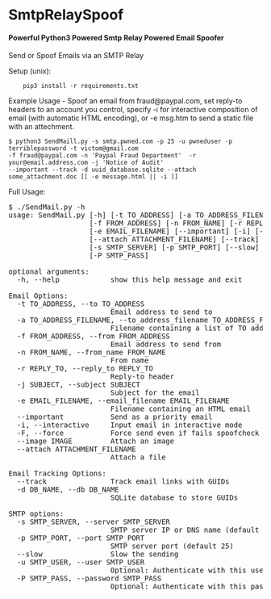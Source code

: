 # SmtpRelaySpoof
#### Powerful Python3 Powered Smtp Relay Powered Email Spoofer

<p> Send or Spoof Emails via an SMTP Relay </p>
<p> Setup (unix): </p>
    
        pip3 install -r requirements.txt
        
<p>Example Usage - Spoof an email from fraud@paypal.com, set reply-to headers to an account you control, specify -i for interactive composition of email (with automatic HTML encoding), or -e msg.htm to send a static file with an attechment.</p>

    $ python3 SendMaill.py -s smtp.pwned.com -p 25 -u pwneduser -p terriblepassword -t victom@gmail.com 
    -f fraud@paypal.com -n 'Paypal Fraud Department'  -r your@email.address.com -j 'Notice of Audit' 
    --important --track -d uuid_database.sqlite --attach some_attachment.doc [[ -e message.html || -i ]]

<p> Full Usage: </p>

<pre>
$ ./SendMail.py -h
usage: SendMail.py [-h] [-t TO_ADDRESS] [-a TO_ADDRESS_FILENAME]
                   [-f FROM_ADDRESS] [-n FROM_NAME] [-r REPLY_TO] [-j SUBJECT]
                   [-e EMAIL_FILENAME] [--important] [-i] [-F] [--image IMAGE]
                   [--attach ATTACHMENT_FILENAME] [--track] [-d DB_NAME]
                   [-s SMTP_SERVER] [-p SMTP_PORT] [--slow] [-u SMTP_USER]
                   [-P SMTP_PASS]

optional arguments:
  -h, --help            show this help message and exit

Email Options:
  -t TO_ADDRESS, --to TO_ADDRESS
                        Email address to send to
  -a TO_ADDRESS_FILENAME, --to_address_filename TO_ADDRESS_FILENAME
                        Filename containing a list of TO addresses
  -f FROM_ADDRESS, --from FROM_ADDRESS
                        Email address to send from
  -n FROM_NAME, --from_name FROM_NAME
                        From name
  -r REPLY_TO, --reply_to REPLY_TO
                        Reply-to header
  -j SUBJECT, --subject SUBJECT
                        Subject for the email
  -e EMAIL_FILENAME, --email_filename EMAIL_FILENAME
                        Filename containing an HTML email
  --important           Send as a priority email
  -i, --interactive     Input email in interactive mode
  -F, --force           Force send even if fails spoofcheck
  --image IMAGE         Attach an image
  --attach ATTACHMENT_FILENAME
                        Attach a file

Email Tracking Options:
  --track               Track email links with GUIDs
  -d DB_NAME, --db DB_NAME
                        SQLite database to store GUIDs

SMTP options:
  -s SMTP_SERVER, --server SMTP_SERVER
                        SMTP server IP or DNS name (default localhost)
  -p SMTP_PORT, --port SMTP_PORT
                        SMTP server port (default 25)
  --slow                Slow the sending
  -u SMTP_USER, --user SMTP_USER
                        Optional: Authenticate with this username
  -P SMTP_PASS, --password SMTP_PASS
                        Optional: Authenticate with this password
</pre>
